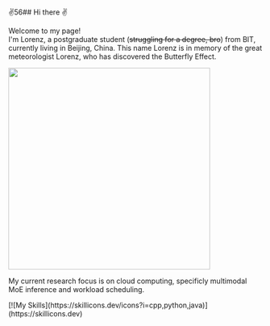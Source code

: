 ✌️56## Hi there ✌️
<p>Welcome to my page! </br> I'm Lorenz, a postgraduate student (<del>struggling for a degree, bro</del>) from BIT, currently living in Beijing, China. This name Lorenz is in memory of the great meteorologist Lorenz, who has discovered the Butterfly Effect.

<p>
  <img align="center" width="400" src="https://github-readme-stats.vercel.app/api?username=Lorenz5622&theme=transparent&include_all_commits=true&show_icons=true&hide_border=true" />
</p>



<p>
  My current research focus is on cloud computing, specificly multimodal MoE inference and workload scheduling. 
</p>
[![My Skills](https://skillicons.dev/icons?i=cpp,python,java)](https://skillicons.dev)

